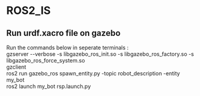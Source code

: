 # ROS2_IS
## Run urdf.xacro file on gazebo 
Run the commands below in seperate terminals : <br/>
gzserver --verbose -s libgazebo_ros_init.so -s libgazebo_ros_factory.so -s libgazebo_ros_force_system.so <br/>
gzclient <br/>
ros2 run gazebo_ros spawn_entity.py -topic robot_description -entity my_bot <br/>
ros2 launch my_bot rsp.launch.py
